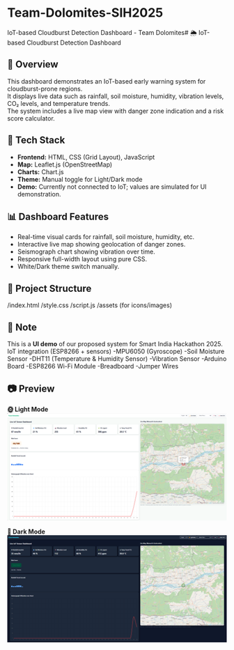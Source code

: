 # Team-Dolomites-SIH2025
IoT-based Cloudburst Detection Dashboard - Team Dolomites# 🌦️ IoT-based Cloudburst Detection Dashboard  

## 🧠 Overview
This dashboard demonstrates an IoT-based early warning system for cloudburst-prone regions.  
It displays live data such as rainfall, soil moisture, humidity, vibration levels, CO₂ levels, and temperature trends.  
The system includes a live map view with danger zone indication and a risk score calculator.

## 🧰 Tech Stack
- **Frontend:** HTML, CSS (Grid Layout), JavaScript  
- **Map:** Leaflet.js (OpenStreetMap)  
- **Charts:** Chart.js  
- **Theme:** Manual toggle for Light/Dark mode  
- **Demo:** Currently not connected to IoT; values are simulated for UI demonstration.

## 📊 Dashboard Features
- Real-time visual cards for rainfall, soil moisture, humidity, etc.  
- Interactive live map showing geolocation of danger zones.  
- Seismograph chart showing vibration over time.  
- Responsive full-width layout using pure CSS.  
- White/Dark theme switch manually.  

## 📁 Project Structure
/index.html
/style.css
/script.js
/assets (for icons/images)

## 🚨 Note
This is a **UI demo** of our proposed system for Smart India Hackathon 2025.  
IoT integration (ESP8266 + sensors) 
-MPU6050 (Gyroscope)
-Soil Moisture Sensor
-DHT11 (Temperature & Humidity Sensor)
-Vibration Sensor
-Arduino Board
-ESP8266 Wi-Fi Module
-Breadboard
-Jumper Wires

## 📷 Preview

**🌞 Light Mode**
![Dashboard Light Mode](dashboard-light.png)

**🌙 Dark Mode**
![Dashboard Dark Mode](dashboard-dark.png)
